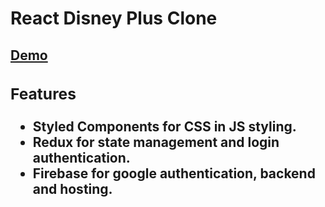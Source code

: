 # React Disney Plus Clone

<!-- ## [Demo](https://disney-plus-home-clone.web.app/) -->
<a href="https://disney-plus-home-clone.web.app/" target="_blank"><h2>Demo<a>

### Features

- **Styled Components** for CSS in JS styling.
- **Redux** for state management and login authentication.
- **Firebase** for google authentication, backend and hosting.
